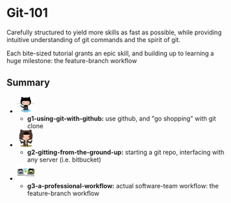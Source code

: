 Git-101
=======

Carefully structured to yield more skills as fast as possible, while providing intuitive understanding of git commands and the spirit of git.

Each bite-sized tutorial grants an epic skill, and building up to 
learning a huge milestone: the feature-branch workflow

## Summary

* <img src="./Img/original.png" width="40px"/>

  * **g1-using-git-with-github:** use github, and "go shopping" with git clone

* <img src="./Img/octobiwan.jpg" width="40px"/>

  * **g2-gitting-from-the-ground-up:** starting a git repo, interfacing with any server (i.e. bitbucket)

* <img src="./Img/collabocats.jpg" width="40px"/>

  * **g3-a-professional-workflow:** actual software-team workflow: the feature-branch workflow

